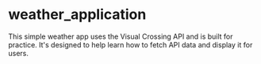 # weather_application
This simple weather app uses the Visual Crossing API and is built for practice. It's designed to help learn how to fetch API data and display it for users.
